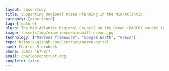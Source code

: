```yaml
---
layout: case-study
title: Supporting Regional Ocean Planning in the Mid-Atlantic
category: [experience]
tag: [feature]
blurb: The Mid-Atlantic Regional Council on the Ocean (MARCO) sought to enhance the development of data and decision support tools, to build capacity for effective engagement in regional ocean planning.
image: /assets/img/experience/windmill-ocean.jpg
technology: ["Madrona framework", "Google Earth", "Grass"]
repo: https://github.com/Ecotrust/marco-portal
name: Charles Steinbeck
phone: (503) 467-077
email: charles@ecotrust.org
complete: false
---
```

	